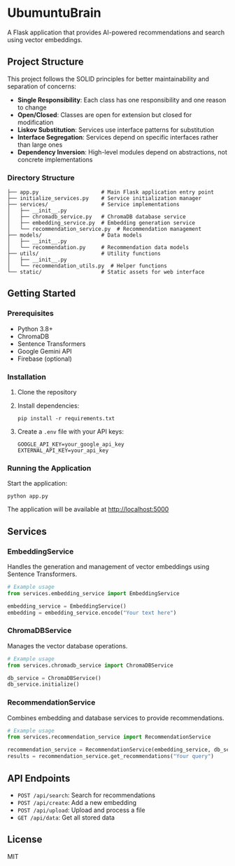 # UbumuntuBrain

A Flask application that provides AI-powered recommendations and search using vector embeddings.

## Project Structure

This project follows the SOLID principles for better maintainability and separation of concerns:

- **Single Responsibility**: Each class has one responsibility and one reason to change
- **Open/Closed**: Classes are open for extension but closed for modification
- **Liskov Substitution**: Services use interface patterns for substitution
- **Interface Segregation**: Services depend on specific interfaces rather than large ones
- **Dependency Inversion**: High-level modules depend on abstractions, not concrete implementations

### Directory Structure

```
├── app.py                    # Main Flask application entry point
├── initialize_services.py    # Service initialization manager
├── services/                 # Service implementations
│   ├── __init__.py
│   ├── chromadb_service.py   # ChromaDB database service
│   ├── embedding_service.py  # Embedding generation service
│   └── recommendation_service.py  # Recommendation management
├── models/                   # Data models
│   ├── __init__.py
│   └── recommendation.py     # Recommendation data models
├── utils/                    # Utility functions
│   ├── __init__.py
│   └── recommendation_utils.py  # Helper functions
└── static/                   # Static assets for web interface
```

## Getting Started

### Prerequisites

- Python 3.8+
- ChromaDB
- Sentence Transformers
- Google Gemini API
- Firebase (optional)

### Installation

1. Clone the repository
2. Install dependencies:

   ```
   pip install -r requirements.txt
   ```

3. Create a `.env` file with your API keys:

   ```
   GOOGLE_API_KEY=your_google_api_key
   EXTERNAL_API_KEY=your_api_key
   ```

### Running the Application

Start the application:

```
python app.py
```

The application will be available at <http://localhost:5000>

## Services

### EmbeddingService

Handles the generation and management of vector embeddings using Sentence Transformers.

```python
# Example usage
from services.embedding_service import EmbeddingService

embedding_service = EmbeddingService()
embedding = embedding_service.encode("Your text here")
```

### ChromaDBService

Manages the vector database operations.

```python
# Example usage
from services.chromadb_service import ChromaDBService

db_service = ChromaDBService()
db_service.initialize()
```

### RecommendationService

Combines embedding and database services to provide recommendations.

```python
# Example usage
from services.recommendation_service import RecommendationService

recommendation_service = RecommendationService(embedding_service, db_service)
results = recommendation_service.get_recommendations("Your query")
```

## API Endpoints

- `POST /api/search`: Search for recommendations
- `POST /api/create`: Add a new embedding
- `POST /api/upload`: Upload and process a file
- `GET /api/data`: Get all stored data

## License

MIT
